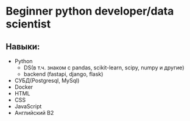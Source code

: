 # Beginner python developer/data scientist
## Навыки:
- Python 
   - DS(в т.ч. знаком с pandas, scikit-learn, scipy, numpy и другие) 
   - backend (fastapi, django, flask)
- СУБД(Postgresql, MySql)
- Docker
- HTML
- CSS
- JavaScript
- Английский B2
